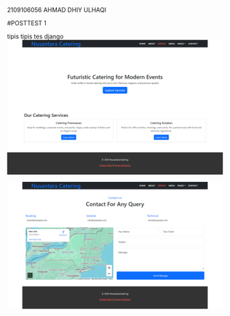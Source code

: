 2109106056
AHMAD DHIY ULHAQI

#POSTTEST 1 

tipis tipis tes django
![alt text](WEB1.png)

![alt text](WEB2.png)
